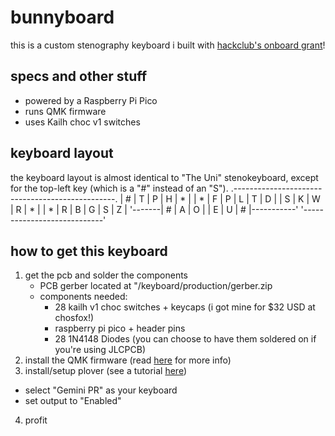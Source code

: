 # bunnyboard
this is a custom stenography keyboard i built with [hackclub's onboard grant](https://onboard.hackclub.com)!

## specs and other stuff
- powered by a Raspberry Pi Pico
- runs QMK firmware
- uses Kailh choc v1 switches

## keyboard layout
the keyboard layout is almost identical to "The Uni" stenokeyboard, except for the top-left key (which is a "#" instead of an "S").
.------------------------------------------------.
| # | T | P | H | * |    | * | F | P | L | T | D |
| S | K | W | R | * |    | * | R | B | G | S | Z |
'-------| # | A | O |    | E | U | # |-----------'
        '----------------------------'
## how to get this keyboard
1. get the pcb and solder the components
   - PCB gerber located at "/keyboard/production/gerber.zip
   - components needed:
     - 28 kailh v1 choc switches + keycaps (i got mine for $32 USD at chosfox!)
     - raspberry pi pico + header pins
     - 28 1N4148 Diodes (you can choose to have them soldered on if you're using JLCPCB)
2. install the QMK firmware (read [here](https://docs.qmk.fm/newbs_flashing) for more info)
3. install/setup plover (see a tutorial [here](https://docs.stenokeyboards.com/guides/))
  - select "Gemini PR" as your keyboard
  - set output to "Enabled"
4. profit

